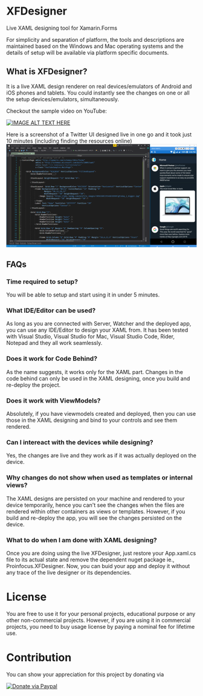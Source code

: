 # XFDesigner
Live XAML designing tool for Xamarin.Forms

For simplicity and separation of platform, the tools and descriptions are maintained based on the Windows and Mac operating systems and the details of setup will be available via platform specific documents.

## What is XFDesigner?
It is a live XAML design renderer on real devices/emulators of Android and iOS phones and tablets. You could instantly see the changes on one or all the setup devices/emulators, simultaneously.

Checkout the sample video on YouTube:

[![IMAGE ALT TEXT HERE](https://img.youtube.com/vi/Rk0aBlaLld8/0.jpg)](https://www.youtube.com/watch?v=Rk0aBlaLld8)

Here is a screenshot of a Twitter UI designed live in one go and it took just 10 minutes (including finding the resources online)
[![Live Design Screenshot of Twitter UI](https://raw.githubusercontent.com/proinfocus/XFDesigner/master/LiveDesignScreenShot.png)](https://raw.githubusercontent.com/proinfocus/XFDesigner/master/LiveDesignScreenShot.png)

## FAQs
### Time required to setup?
You will be able to setup and start using it in under 5 minutes. 

### What IDE/Editor can be used?
As long as you are connected with Server, Watcher and the deployed app, you can use any IDE/Editor to design your XAML from. It has been tested with Visual Studio, Visual Studio for Mac, Visual Studio Code, Rider, Notepad and they all work seamlessly.

### Does it work for Code Behind?
As the name suggests, it works only for the XAML part. Changes in the code behind can only be used in the XAML designing, once you build and re-deploy the project.

### Does it work with ViewModels?
Absolutely, if you have viewmodels created and deployed, then you can use those in the XAML designing and bind to your controls and see them rendered.

### Can I intereact with the devices while designing?
Yes, the changes are live and they work as if it was actually deployed on the device.

### Why changes do not show when used as templates or internal views?
The XAML designs are persisted on your machine and rendered to your device temporarily, hence you can't see the changes when the files are rendered within other containers as views or templates. However, if you build and re-deploy the app, you will see the changes persisted on the device.

### What to do when I am done with XAML designing?
Once you are doing using the live XFDesigner, just restore your App.xaml.cs file to its actual state and remove the dependent nuget package ie., Proinfocus.XFDesigner. Now, you can buid your app and deploy it without any trace of the live designer or its dependencies.


# License
You are free to use it for your personal projects, educational purpose or any other non-commercial projects.
However, if you are using it in commercial projects, you need to buy usage license by paying a nominal fee for lifetime use.


# Contribution
You can show your appreciation for this project by donating via

[![Donate via Paypal](https://www.paypalobjects.com/webstatic/en_US/i/buttons/PP_logo_h_200x51.png)](https://www.paypal.me/rahulhadgal)
